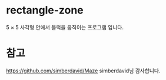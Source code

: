 # rectangle-zone
5 × 5 사각형 안에서 블럭을 움직이는 프로그램 입니다.

# 참고
https://github.com/simberdavid/Maze
simberdavid님 감사합니다.
